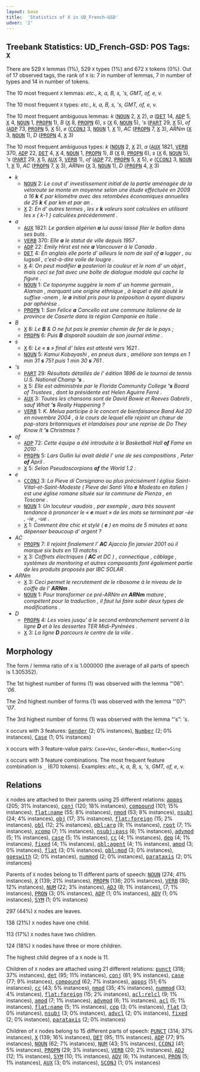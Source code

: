 ```yaml
---
layout: base
title:  'Statistics of X in UD_French-GSD'
udver: '2'
---
```


## Treebank Statistics: UD_French-GSD: POS Tags: `X`

There are 529 `X` lemmas (1%), 529 `X` types (1%) and 672 `X` tokens (0%).
Out of 17 observed tags, the rank of `X` is: 7 in number of lemmas, 7 in number of types and 14 in number of tokens.

The 10 most frequent `X` lemmas: <em>etc., k, a, B, s, 's, GMT, of, e, v.</em>

The 10 most frequent `X` types:  <em>etc., k, a, B, s, 's, GMT, of, e, v.</em>

The 10 most frequent ambiguous lemmas: <em>k</em> (<tt><a href="fr_gsd-pos-NOUN.html">NOUN</a></tt> 2, <tt><a href="fr_gsd-pos-X.html">X</a></tt> 2), <em>a</em> (<tt><a href="fr_gsd-pos-DET.html">DET</a></tt> 14, <tt><a href="fr_gsd-pos-ADP.html">ADP</a></tt> 5, <tt><a href="fr_gsd-pos-X.html">X</a></tt> 4, <tt><a href="fr_gsd-pos-NOUN.html">NOUN</a></tt> 1, <tt><a href="fr_gsd-pos-PROPN.html">PROPN</a></tt> 1), <em>B</em> (<tt><a href="fr_gsd-pos-X.html">X</a></tt> 8, <tt><a href="fr_gsd-pos-PROPN.html">PROPN</a></tt> 6), <em>s</em> (<tt><a href="fr_gsd-pos-X.html">X</a></tt> 6, <tt><a href="fr_gsd-pos-NOUN.html">NOUN</a></tt> 5), <em>'s</em> (<tt><a href="fr_gsd-pos-PART.html">PART</a></tt> 29, <tt><a href="fr_gsd-pos-X.html">X</a></tt> 5), <em>of</em> (<tt><a href="fr_gsd-pos-ADP.html">ADP</a></tt> 73, <tt><a href="fr_gsd-pos-PROPN.html">PROPN</a></tt> 5, <tt><a href="fr_gsd-pos-X.html">X</a></tt> 5), <em>e</em> (<tt><a href="fr_gsd-pos-CCONJ.html">CCONJ</a></tt> 3, <tt><a href="fr_gsd-pos-NOUN.html">NOUN</a></tt> 1, <tt><a href="fr_gsd-pos-X.html">X</a></tt> 1), <em>AC</em> (<tt><a href="fr_gsd-pos-PROPN.html">PROPN</a></tt> 7, <tt><a href="fr_gsd-pos-X.html">X</a></tt> 3), <em>ARNm</em> (<tt><a href="fr_gsd-pos-X.html">X</a></tt> 3, <tt><a href="fr_gsd-pos-NOUN.html">NOUN</a></tt> 1), <em>D</em> (<tt><a href="fr_gsd-pos-PROPN.html">PROPN</a></tt> 4, <tt><a href="fr_gsd-pos-X.html">X</a></tt> 3)

The 10 most frequent ambiguous types:  <em>k</em> (<tt><a href="fr_gsd-pos-NOUN.html">NOUN</a></tt> 2, <tt><a href="fr_gsd-pos-X.html">X</a></tt> 2), <em>a</em> (<tt><a href="fr_gsd-pos-AUX.html">AUX</a></tt> 1821, <tt><a href="fr_gsd-pos-VERB.html">VERB</a></tt> 370, <tt><a href="fr_gsd-pos-ADP.html">ADP</a></tt> 22, <tt><a href="fr_gsd-pos-DET.html">DET</a></tt> 4, <tt><a href="fr_gsd-pos-X.html">X</a></tt> 4, <tt><a href="fr_gsd-pos-NOUN.html">NOUN</a></tt> 1, <tt><a href="fr_gsd-pos-PROPN.html">PROPN</a></tt> 1), <em>B</em> (<tt><a href="fr_gsd-pos-X.html">X</a></tt> 8, <tt><a href="fr_gsd-pos-PROPN.html">PROPN</a></tt> 6), <em>s</em> (<tt><a href="fr_gsd-pos-X.html">X</a></tt> 6, <tt><a href="fr_gsd-pos-NOUN.html">NOUN</a></tt> 5), <em>'s</em> (<tt><a href="fr_gsd-pos-PART.html">PART</a></tt> 29, <tt><a href="fr_gsd-pos-X.html">X</a></tt> 5, <tt><a href="fr_gsd-pos-AUX.html">AUX</a></tt> 3, <tt><a href="fr_gsd-pos-VERB.html">VERB</a></tt> 1), <em>of</em> (<tt><a href="fr_gsd-pos-ADP.html">ADP</a></tt> 72, <tt><a href="fr_gsd-pos-PROPN.html">PROPN</a></tt> 5, <tt><a href="fr_gsd-pos-X.html">X</a></tt> 5), <em>e</em> (<tt><a href="fr_gsd-pos-CCONJ.html">CCONJ</a></tt> 3, <tt><a href="fr_gsd-pos-NOUN.html">NOUN</a></tt> 1, <tt><a href="fr_gsd-pos-X.html">X</a></tt> 1), <em>AC</em> (<tt><a href="fr_gsd-pos-PROPN.html">PROPN</a></tt> 7, <tt><a href="fr_gsd-pos-X.html">X</a></tt> 3), <em>ARNm</em> (<tt><a href="fr_gsd-pos-X.html">X</a></tt> 3, <tt><a href="fr_gsd-pos-NOUN.html">NOUN</a></tt> 1), <em>D</em> (<tt><a href="fr_gsd-pos-PROPN.html">PROPN</a></tt> 4, <tt><a href="fr_gsd-pos-X.html">X</a></tt> 3)


* <em>k</em>
  * <tt><a href="fr_gsd-pos-NOUN.html">NOUN</a></tt> 2: <em>Le cout d' investissement initial de la partie aménagée de la véloroute se monte en moyenne selon une étude effectuée en 2009 à 16 <b>k</b> € par kilomètre avec des retombées économiques annuelles de 25 <b>k</b> € par km et par an .</em>
  * <tt><a href="fr_gsd-pos-X.html">X</a></tt> 2: <em>En d' autres termes , les x <b>k</b> valeurs sont calculées en utilisant les x { k-1 } calculées précédemment .</em>
* <em>a</em>
  * <tt><a href="fr_gsd-pos-AUX.html">AUX</a></tt> 1821: <em>Le gardien algérien <b>a</b> lui aussi laissé filer le ballon dans ses buts .</em>
  * <tt><a href="fr_gsd-pos-VERB.html">VERB</a></tt> 370: <em>Elle <b>a</b> le statut de ville depuis 1957 .</em>
  * <tt><a href="fr_gsd-pos-ADP.html">ADP</a></tt> 22: <em>Emily Hirst est née <b>a</b> Vancouver à le Canada .</em>
  * <tt><a href="fr_gsd-pos-DET.html">DET</a></tt> 4: <em>En anglais elle porte d' ailleurs le nom de sail of <b>a</b> lugger , ou lugsail , c'est-à-dire voile de lougre .</em>
  * <tt><a href="fr_gsd-pos-X.html">X</a></tt> 4: <em>On peut modifier <b>a</b> posteriori la couleur et le nom d' un objet , mais ceci se fait avec une boîte de dialogue modale qui cache la figure .</em>
  * <tt><a href="fr_gsd-pos-NOUN.html">NOUN</a></tt> 1: <em>Ce toponyme suggère le nom d' un homme germain , Alaman , marquant une origine ethnique , à lequel a été ajouté le suffixe -onem , le <b>a</b> initial pris pour la préposition à ayant disparu par aphérèse .</em>
  * <tt><a href="fr_gsd-pos-PROPN.html">PROPN</a></tt> 1: <em>San Felice <b>a</b> Cancello est une commune italienne de la province de Caserte dans la région Campanie en Italie .</em>
* <em>B</em>
  * <tt><a href="fr_gsd-pos-X.html">X</a></tt> 8: <em>Le <b>B</b> & O ne fut pas le premier chemin de fer de le pays ;</em>
  * <tt><a href="fr_gsd-pos-PROPN.html">PROPN</a></tt> 6: <em>Puis <b>B</b> disparaît soudain de son journal intime .</em>
* <em>s</em>
  * <tt><a href="fr_gsd-pos-X.html">X</a></tt> 6: <em>Le « <b>s</b> » final d' Isles est attesté vers 1621 .</em>
  * <tt><a href="fr_gsd-pos-NOUN.html">NOUN</a></tt> 5: <em>Kamui Kobayashi , en pneus durs , améliore son temps en 1 min 31 <b>s</b> 751 puis 1 min 30 <b>s</b> 761 .</em>
* <em>'s</em>
  * <tt><a href="fr_gsd-pos-PART.html">PART</a></tt> 29: <em>Résultats détaillés de l' édition 1896 de le tournoi de tennis U.S. National Champ <b>'s</b> .</em>
  * <tt><a href="fr_gsd-pos-X.html">X</a></tt> 5: <em>Elle est administrée par le Florida Community College <b>'s</b> Board of Trustees , dont la présidente est Helen Aguirre Ferré .</em>
  * <tt><a href="fr_gsd-pos-AUX.html">AUX</a></tt> 3: <em>Toutes les chansons sont de David Bowie et Reeves Gabrels , sauf What <b>'s</b> Really Happening ?</em>
  * <tt><a href="fr_gsd-pos-VERB.html">VERB</a></tt> 1: <em>K. Melua participe à le concert de bienfaisance Band Aid 20 en novembre 2004 , à le cours de lequel elle rejoint un chœur de pop-stars britanniques et irlandaises pour une reprise de Do They Know It <b>'s</b> Christmas ?</em>
* <em>of</em>
  * <tt><a href="fr_gsd-pos-ADP.html">ADP</a></tt> 72: <em>Cette équipe a été introduite à le Basketball Hall <b>of</b> Fame en 2010 .</em>
  * <tt><a href="fr_gsd-pos-PROPN.html">PROPN</a></tt> 5: <em>Lars Gullin lui avait dédié l' une de ses compositions , Peter <b>of</b> April .</em>
  * <tt><a href="fr_gsd-pos-X.html">X</a></tt> 5: <em>Selon Pseudoscorpions <b>of</b> the World 1.2 :</em>
* <em>e</em>
  * <tt><a href="fr_gsd-pos-CCONJ.html">CCONJ</a></tt> 3: <em>La Pieve di Corsignano ou plus précisément l église Saint-Vital-et-Saint-Modeste ( Pieve dei Santi Vito <b>e</b> Modesto en italien ) est une église romane située sur la commune de Pienza , en Toscane .</em>
  * <tt><a href="fr_gsd-pos-NOUN.html">NOUN</a></tt> 1: <em>Un locuteur vaudois , par exemple , aura très souvent tendance à prononcer le « <b>e</b> muet » de les mots se terminant par -ée , -ie , -ue .</em>
  * <tt><a href="fr_gsd-pos-X.html">X</a></tt> 1: <em>Comment être chic et stylé ( <b>e</b> ) en moins de 5 minutes et sans dépenser beaucoup d' argent ?</em>
* <em>AC</em>
  * <tt><a href="fr_gsd-pos-PROPN.html">PROPN</a></tt> 7: <em>Il rejoint finalement l' <b>AC</b> Ajaccio fin janvier 2001 où il marque six buts en 13 matchs .</em>
  * <tt><a href="fr_gsd-pos-X.html">X</a></tt> 3: <em>Coffrets électriques ( <b>AC</b> et DC ) , connectique , câblage , systèmes de monitoring et autres composants font également partie de les produits proposés par IBC SOLAR .</em>
* <em>ARNm</em>
  * <tt><a href="fr_gsd-pos-X.html">X</a></tt> 3: <em>Ceci permet le recrutement de le ribosome à le niveau de la coiffe de l' <b>ARNm</b> .</em>
  * <tt><a href="fr_gsd-pos-NOUN.html">NOUN</a></tt> 1: <em>Pour transformer ce pré-ARNm en <b>ARNm</b> mature , compétent pour la traduction , il faut lui faire subir deux types de modifications .</em>
* <em>D</em>
  * <tt><a href="fr_gsd-pos-PROPN.html">PROPN</a></tt> 4: <em>Les voies jusqu' à le second embranchement servent à la ligne <b>D</b> et à les dessertes TER Midi-Pyrénées .</em>
  * <tt><a href="fr_gsd-pos-X.html">X</a></tt> 3: <em>La ligne <b>D</b> parcours le centre de la ville .</em>

## Morphology

The form / lemma ratio of `X` is 1.000000 (the average of all parts of speech is 1.305352).

The 1st highest number of forms (1) was observed with the lemma “'06”: <em>'06</em>.

The 2nd highest number of forms (1) was observed with the lemma “'07”: <em>'07</em>.

The 3rd highest number of forms (1) was observed with the lemma “'s”: <em>'s</em>.

`X` occurs with 3 features: <tt><a href="fr_gsd-feat-Gender.html">Gender</a></tt> (2; 0% instances), <tt><a href="fr_gsd-feat-Number.html">Number</a></tt> (2; 0% instances), <tt><a href="fr_gsd-feat-Case.html">Case</a></tt> (1; 0% instances)

`X` occurs with 3 feature-value pairs: `Case=Voc`, `Gender=Masc`, `Number=Sing`

`X` occurs with 3 feature combinations.
The most frequent feature combination is `_` (670 tokens).
Examples: <em>etc., k, a, B, s, 's, GMT, of, e, v.</em>


## Relations

`X` nodes are attached to their parents using 25 different relations: <tt><a href="fr_gsd-dep-appos.html">appos</a></tt> (205; 31% instances), <tt><a href="fr_gsd-dep-conj.html">conj</a></tt> (120; 18% instances), <tt><a href="fr_gsd-dep-compound.html">compound</a></tt> (101; 15% instances), <tt><a href="fr_gsd-dep-flat-name.html">flat:name</a></tt> (55; 8% instances), <tt><a href="fr_gsd-dep-nmod.html">nmod</a></tt> (53; 8% instances), <tt><a href="fr_gsd-dep-nsubj.html">nsubj</a></tt> (24; 4% instances), <tt><a href="fr_gsd-dep-obj.html">obj</a></tt> (17; 3% instances), <tt><a href="fr_gsd-dep-flat-foreign.html">flat:foreign</a></tt> (15; 2% instances), <tt><a href="fr_gsd-dep-obl.html">obl</a></tt> (12; 2% instances), <tt><a href="fr_gsd-dep-obl-arg.html">obl:arg</a></tt> (9; 1% instances), <tt><a href="fr_gsd-dep-root.html">root</a></tt> (7; 1% instances), <tt><a href="fr_gsd-dep-xcomp.html">xcomp</a></tt> (7; 1% instances), <tt><a href="fr_gsd-dep-nsubj-pass.html">nsubj:pass</a></tt> (6; 1% instances), <tt><a href="fr_gsd-dep-advmod.html">advmod</a></tt> (5; 1% instances), <tt><a href="fr_gsd-dep-case.html">case</a></tt> (5; 1% instances), <tt><a href="fr_gsd-dep-cc.html">cc</a></tt> (4; 1% instances), <tt><a href="fr_gsd-dep-dep.html">dep</a></tt> (4; 1% instances), <tt><a href="fr_gsd-dep-fixed.html">fixed</a></tt> (4; 1% instances), <tt><a href="fr_gsd-dep-obl-agent.html">obl:agent</a></tt> (4; 1% instances), <tt><a href="fr_gsd-dep-amod.html">amod</a></tt> (3; 0% instances), <tt><a href="fr_gsd-dep-flat.html">flat</a></tt> (3; 0% instances), <tt><a href="fr_gsd-dep-obl-mod.html">obl:mod</a></tt> (3; 0% instances), <tt><a href="fr_gsd-dep-goeswith.html">goeswith</a></tt> (2; 0% instances), <tt><a href="fr_gsd-dep-nummod.html">nummod</a></tt> (2; 0% instances), <tt><a href="fr_gsd-dep-parataxis.html">parataxis</a></tt> (2; 0% instances)

Parents of `X` nodes belong to 11 different parts of speech: <tt><a href="fr_gsd-pos-NOUN.html">NOUN</a></tt> (274; 41% instances), <tt><a href="fr_gsd-pos-X.html">X</a></tt> (139; 21% instances), <tt><a href="fr_gsd-pos-PROPN.html">PROPN</a></tt> (136; 20% instances), <tt><a href="fr_gsd-pos-VERB.html">VERB</a></tt> (80; 12% instances), <tt><a href="fr_gsd-pos-NUM.html">NUM</a></tt> (22; 3% instances), <tt><a href="fr_gsd-pos-ADJ.html">ADJ</a></tt> (8; 1% instances),  (7; 1% instances), <tt><a href="fr_gsd-pos-PRON.html">PRON</a></tt> (3; 0% instances), <tt><a href="fr_gsd-pos-ADP.html">ADP</a></tt> (1; 0% instances), <tt><a href="fr_gsd-pos-ADV.html">ADV</a></tt> (1; 0% instances), <tt><a href="fr_gsd-pos-SYM.html">SYM</a></tt> (1; 0% instances)

297 (44%) `X` nodes are leaves.

138 (21%) `X` nodes have one child.

113 (17%) `X` nodes have two children.

124 (18%) `X` nodes have three or more children.

The highest child degree of a `X` node is 11.

Children of `X` nodes are attached using 21 different relations: <tt><a href="fr_gsd-dep-punct.html">punct</a></tt> (318; 37% instances), <tt><a href="fr_gsd-dep-det.html">det</a></tt> (95; 11% instances), <tt><a href="fr_gsd-dep-conj.html">conj</a></tt> (81; 9% instances), <tt><a href="fr_gsd-dep-case.html">case</a></tt> (77; 9% instances), <tt><a href="fr_gsd-dep-compound.html">compound</a></tt> (62; 7% instances), <tt><a href="fr_gsd-dep-appos.html">appos</a></tt> (51; 6% instances), <tt><a href="fr_gsd-dep-cc.html">cc</a></tt> (43; 5% instances), <tt><a href="fr_gsd-dep-nmod.html">nmod</a></tt> (35; 4% instances), <tt><a href="fr_gsd-dep-nummod.html">nummod</a></tt> (33; 4% instances), <tt><a href="fr_gsd-dep-flat-foreign.html">flat:foreign</a></tt> (15; 2% instances), <tt><a href="fr_gsd-dep-acl-relcl.html">acl:relcl</a></tt> (9; 1% instances), <tt><a href="fr_gsd-dep-amod.html">amod</a></tt> (7; 1% instances), <tt><a href="fr_gsd-dep-advmod.html">advmod</a></tt> (6; 1% instances), <tt><a href="fr_gsd-dep-acl.html">acl</a></tt> (5; 1% instances), <tt><a href="fr_gsd-dep-flat-name.html">flat:name</a></tt> (5; 1% instances), <tt><a href="fr_gsd-dep-cop.html">cop</a></tt> (3; 0% instances), <tt><a href="fr_gsd-dep-flat.html">flat</a></tt> (3; 0% instances), <tt><a href="fr_gsd-dep-nsubj.html">nsubj</a></tt> (3; 0% instances), <tt><a href="fr_gsd-dep-advcl.html">advcl</a></tt> (2; 0% instances), <tt><a href="fr_gsd-dep-fixed.html">fixed</a></tt> (2; 0% instances), <tt><a href="fr_gsd-dep-parataxis.html">parataxis</a></tt> (2; 0% instances)

Children of `X` nodes belong to 15 different parts of speech: <tt><a href="fr_gsd-pos-PUNCT.html">PUNCT</a></tt> (314; 37% instances), <tt><a href="fr_gsd-pos-X.html">X</a></tt> (139; 16% instances), <tt><a href="fr_gsd-pos-DET.html">DET</a></tt> (95; 11% instances), <tt><a href="fr_gsd-pos-ADP.html">ADP</a></tt> (77; 9% instances), <tt><a href="fr_gsd-pos-NOUN.html">NOUN</a></tt> (62; 7% instances), <tt><a href="fr_gsd-pos-NUM.html">NUM</a></tt> (43; 5% instances), <tt><a href="fr_gsd-pos-CCONJ.html">CCONJ</a></tt> (41; 5% instances), <tt><a href="fr_gsd-pos-PROPN.html">PROPN</a></tt> (29; 3% instances), <tt><a href="fr_gsd-pos-VERB.html">VERB</a></tt> (20; 2% instances), <tt><a href="fr_gsd-pos-ADJ.html">ADJ</a></tt> (12; 1% instances), <tt><a href="fr_gsd-pos-SYM.html">SYM</a></tt> (10; 1% instances), <tt><a href="fr_gsd-pos-ADV.html">ADV</a></tt> (6; 1% instances), <tt><a href="fr_gsd-pos-PRON.html">PRON</a></tt> (5; 1% instances), <tt><a href="fr_gsd-pos-AUX.html">AUX</a></tt> (3; 0% instances), <tt><a href="fr_gsd-pos-SCONJ.html">SCONJ</a></tt> (1; 0% instances)

